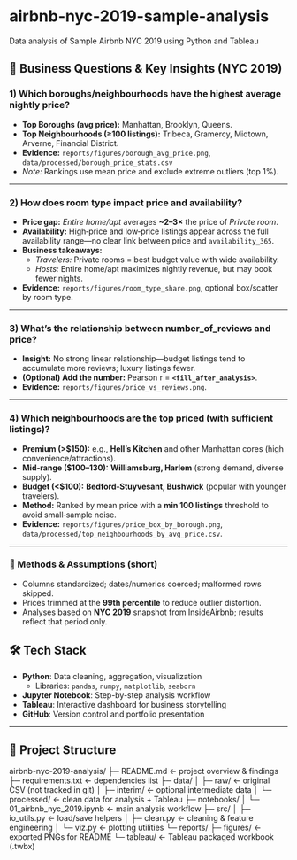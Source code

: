 # airbnb-nyc-2019-sample-analysis
Data analysis of Sample Airbnb NYC 2019 using Python and Tableau
## 📌 Business Questions & Key Insights (NYC 2019)

### 1) Which boroughs/neighbourhoods have the highest average nightly price?
- **Top Boroughs (avg price):** Manhattan, Brooklyn, Queens.  
- **Top Neighbourhoods (≥100 listings):** Tribeca, Gramercy, Midtown, Arverne, Financial District.  
- **Evidence:** `reports/figures/borough_avg_price.png`, `data/processed/borough_price_stats.csv`  
- *Note:* Rankings use mean price and exclude extreme outliers (top 1%).

---

### 2) How does room type impact price and availability?
- **Price gap:** *Entire home/apt* averages **~2–3×** the price of *Private room*.  
- **Availability:** High‑price and low‑price listings appear across the full availability range—no clear link between price and `availability_365`.  
- **Business takeaways:**  
  - *Travelers:* Private rooms = best budget value with wide availability.  
  - *Hosts:* Entire home/apt maximizes nightly revenue, but may book fewer nights.  
- **Evidence:** `reports/figures/room_type_share.png`, optional box/scatter by room type.

---

### 3) What’s the relationship between number_of_reviews and price?
- **Insight:** No strong linear relationship—budget listings tend to accumulate more reviews; luxury listings fewer.  
- **(Optional) Add the number:** Pearson r = **`<fill_after_analysis>`**.  
- **Evidence:** `reports/figures/price_vs_reviews.png`.

---

### 4) Which neighbourhoods are the top priced (with sufficient listings)?
- **Premium (>$150):** e.g., **Hell’s Kitchen** and other Manhattan cores (high convenience/attractions).  
- **Mid‑range ($100–130):** **Williamsburg, Harlem** (strong demand, diverse supply).  
- **Budget (<$100):** **Bedford‑Stuyvesant, Bushwick** (popular with younger travelers).  
- **Method:** Ranked by mean price with a **min 100 listings** threshold to avoid small‑sample noise.  
- **Evidence:** `reports/figures/price_box_by_borough.png`, `data/processed/top_neighbourhoods_by_avg_price.csv`.

---

### 🧪 Methods & Assumptions (short)
- Columns standardized; dates/numerics coerced; malformed rows skipped.  
- Prices trimmed at the **99th percentile** to reduce outlier distortion.  
- Analyses based on **NYC 2019** snapshot from InsideAirbnb; results reflect that period only.
  
## 🛠 Tech Stack

- **Python**: Data cleaning, aggregation, visualization  
  - Libraries: `pandas`, `numpy`, `matplotlib`, `seaborn`  
- **Jupyter Notebook**: Step-by-step analysis workflow  
- **Tableau**: Interactive dashboard for business storytelling  
- **GitHub**: Version control and portfolio presentation

---

## 📂 Project Structure
airbnb-nyc-2019-analysis/
├─ README.md <- project overview & findings
├─ requirements.txt <- dependencies list
├─ data/
│ ├─ raw/ <- original CSV (not tracked in git)
│ ├─ interim/ <- optional intermediate data
│ └─ processed/ <- clean data for analysis + Tableau
├─ notebooks/
│ └─ 01_airbnb_nyc_2019.ipynb <- main analysis workflow
├─ src/
│ ├─ io_utils.py <- load/save helpers
│ ├─ clean.py <- cleaning & feature engineering
│ └─ viz.py <- plotting utilities
└─ reports/
├─ figures/ <- exported PNGs for README
└─ tableau/ <- Tableau packaged workbook (.twbx)
